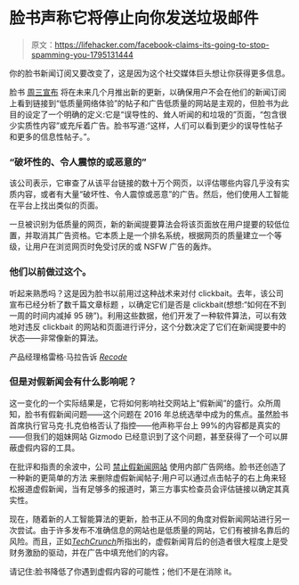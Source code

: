 # 脸书声称它将停止向你发送垃圾邮件

> 原文：<https://lifehacker.com/facebook-claims-its-going-to-stop-spamming-you-1795131444>

你的脸书新闻订阅又要改变了，这是因为这个社交媒体巨头想让你获得更多信息。



脸书 [周三宣布](https://newsroom.fb.com/news/2017/05/reducing-links-to-low-quality-web-page-experiences/) 将在未来几个月推出新的更新，以确保用户不会在他们的新闻订阅上看到链接到“低质量网络体验”的帖子和广告低质量的网站是主观的，但脸书为此目的设定了一个明确的定义:它是“误导性的、耸人听闻的和垃圾的”页面，“包含很少实质性内容”或充斥着广告。脸书写道:“这样，人们可以看到更少的误导性帖子和更多的信息性帖子。”。

### “破坏性的、令人震惊的或恶意的”

该公司表示，它审查了从该平台链接的数十万个网页，以评估哪些内容几乎没有实质内容，或者有大量“破坏性、令人震惊或恶意”的广告。然后，他们使用人工智能在平台上找出类似的页面。

一旦被识别为低质量的网页，新的新闻提要算法会将该页面放在用户提要的较低位置，并取消其广告资格。它本质上是一个排名系统，根据网页的质量建立一个等级，让用户在浏览网页时免受讨厌的或 NSFW 广告的轰炸。

### 他们以前做过这个。

听起来熟悉吗？这是因为脸书以前用过这种战术来对付 clickbait。去年，该公司宣布已经分析了数千篇文章标题 ，以确定它们是否是 clickbait(想想:“如何在不到一周的时间内减掉 95 磅”)。利用这些数据，他们开发了一种软件算法，可以有效地对违反 clickbait 的网站和页面进行评分，这个分数决定了它们在新闻提要中的状态——非常像新的算法。

产品经理格雷格·马拉告诉 [*Recode*](https://www.recode.net/2017/5/10/15601860/facebook-spam-click-bait-news-feed-algorithm)

### 但是对假新闻会有什么影响呢？

这一变化的一个实际结果是，它将如何影响社交网站上“假新闻”的盛行。众所周知，脸书有假新闻问题——这个问题在 2016 年总统选举中成为的焦点。虽然脸书首席执行官马克·扎克伯格否认了指控——他声称平台上 99%的内容都是真实的——但我们的姐妹网站 Gizmodo 已经意识到了这个问题，甚至获得了一个可以屏蔽虚假内容的工具。

在批评和指责的余波中，公司 [禁止假新闻网站](https://www.wsj.com/articles/facebook-bans-fake-news-sites-from-using-its-advertising-network-1479175778) 使用内部广告网络。脸书还创造了一种新的更简单的方法 来删除虚假新闻帖子:用户可以通过点击帖子的右上角来轻松报道虚假新闻，当有足够多的报道时，第三方事实检查员会评估链接以确定其真实性。

现在，随着新的人工智能算法的更新，脸书正从不同的角度对假新闻网站进行另一次尝试。由于许多发布不准确信息的网站也是低质量的网站，它们有被排名靠后的风险。而且，正如[*TechCrunch*](https://techcrunch.com/2017/05/10/facebook-fights-foot-fungus-ads/)所指出的，虚假新闻背后的创造者很大程度上是受财务激励的驱动，并在广告中填充他们的内容。

请记住:脸书降低了你遇到虚假内容的可能性；他们不是在消除 it。
